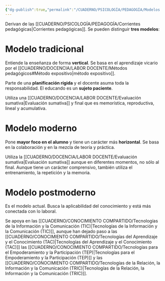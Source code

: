 ```yaml
---
{"dg-publish":true,"permalink":"/CUADERNO/PSICOLOGÍA/PEDAGOGÍA/Modelos educativos/"}
---
```


Derivan de las [[CUADERNO/PSICOLOGÍA/PEDAGOGÍA/Corrientes pedagógicas\|Corrientes pedagógicas]]. Se pueden distinguir **tres modelos**:

# Modelo tradicional
Entiende la enseñanza de forma **vertical**. Se basa en el aprendizaje vicario por el [[CUADERNO/DOCENCIA/LABOR DOCENTE/Métodos pedagógicos#Método expositivo\|método expositivo]].

Parte de una **planificación rígida** y el docente asuma toda la responsabilidad. El educando es un **sujeto paciente**.

Utiliza una [[CUADERNO/DOCENCIA/LABOR DOCENTE/Evaluación sumativa\|Evaluación sumativa]] y final que es memorística, reproductiva, lineal y acumulativa.

# Modelo moderno
Pone **mayor foco en el alumno** y tiene un carácter más **horizontal**. Se basa en la colaboración y en la mezcla de teoría y práctica.

Utiliza la [[CUADERNO/DOCENCIA/LABOR DOCENTE/Evaluación sumativa\|Evaluación sumativa]] aunque en diferentes momentos, no sólo al final. Aunque tiene un carácter comprensivo, también utiliza el entrenamiento, la repetición y la memoria.

# Modelo postmoderno
Es el modelo actual. Busca la aplicabilidad del conocimiento y está más conectada con lo laboral.

Se apoya en las [[CUADERNO/CONOCIMIENTO COMPARTIDO/Tecnologías de la Información y la Comunicación (TIC)\|Tecnologías de la Información y la Comunicación (TIC)]], aunque han dejado paso a las [[CUADERNO/CONOCIMIENTO COMPARTIDO/Tecnologías del Aprendizaje y el Conocimiento (TAC)\|Tecnologías del Aprendizaje y el Conocimiento (TAC)]] las [[CUADERNO/CONOCIMIENTO COMPARTIDO/Tecnologías para el Empoderamiento y la Participación (TEP)\|Tecnologías para el Empoderamiento y la Participación (TEP)]] y las [[CUADERNO/CONOCIMIENTO COMPARTIDO/Tecnologías de la Relación, la Información y la Comunicación (TRIC)\|Tecnologías de la Relación, la Información y la Comunicación (TRIC)]].

